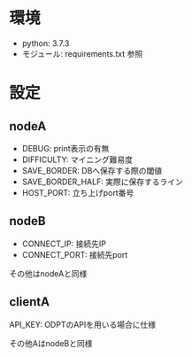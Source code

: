 # 環境
- python: 3.7.3
- モジュール: requirements.txt 参照

# 設定
## nodeA
- DEBUG: print表示の有無
- DIFFICULTY: マイニング難易度
- SAVE_BORDER: DBへ保存する際の閾値
- SAVE_BORDER_HALF: 実際に保存するライン
- HOST_PORT: 立ち上げport番号

## nodeB
- CONNECT_IP: 接続先IP
- CONNECT_PORT: 接続先port
  
その他はnodeAと同様

## clientA
API_KEY: ODPTのAPIを用いる場合に仕様
  
その他AはnodeBと同様
